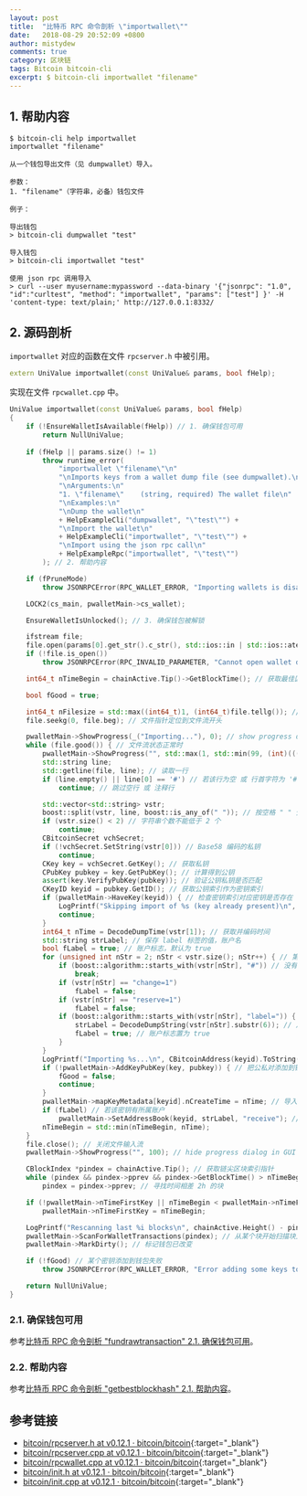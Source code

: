 ```yaml
---
layout: post
title:  "比特币 RPC 命令剖析 \"importwallet\""
date:   2018-08-29 20:52:09 +0800
author: mistydew
comments: true
category: 区块链
tags: Bitcoin bitcoin-cli
excerpt: $ bitcoin-cli importwallet "filename"
---
```

## 1. 帮助内容

```shell
$ bitcoin-cli help importwallet
importwallet "filename"

从一个钱包导出文件（见 dumpwallet）导入。

参数：
1. "filename"（字符串，必备）钱包文件

例子：

导出钱包
> bitcoin-cli dumpwallet "test"

导入钱包
> bitcoin-cli importwallet "test"

使用 json rpc 调用导入
> curl --user myusername:mypassword --data-binary '{"jsonrpc": "1.0", "id":"curltest", "method": "importwallet", "params": ["test"] }' -H 'content-type: text/plain;' http://127.0.0.1:8332/
```

## 2. 源码剖析

`importwallet` 对应的函数在文件 `rpcserver.h` 中被引用。

```cpp
extern UniValue importwallet(const UniValue& params, bool fHelp);
```

实现在文件 `rpcwallet.cpp` 中。

```cpp
UniValue importwallet(const UniValue& params, bool fHelp)
{
    if (!EnsureWalletIsAvailable(fHelp)) // 1. 确保钱包可用
        return NullUniValue;
    
    if (fHelp || params.size() != 1)
        throw runtime_error(
            "importwallet \"filename\"\n"
            "\nImports keys from a wallet dump file (see dumpwallet).\n"
            "\nArguments:\n"
            "1. \"filename\"    (string, required) The wallet file\n"
            "\nExamples:\n"
            "\nDump the wallet\n"
            + HelpExampleCli("dumpwallet", "\"test\"") +
            "\nImport the wallet\n"
            + HelpExampleCli("importwallet", "\"test\"") +
            "\nImport using the json rpc call\n"
            + HelpExampleRpc("importwallet", "\"test\"")
        ); // 2. 帮助内容

    if (fPruneMode)
        throw JSONRPCError(RPC_WALLET_ERROR, "Importing wallets is disabled in pruned mode");

    LOCK2(cs_main, pwalletMain->cs_wallet);

    EnsureWalletIsUnlocked(); // 3. 确保钱包被解锁

    ifstream file;
    file.open(params[0].get_str().c_str(), std::ios::in | std::ios::ate); // 打开指定文件并立刻定位到文件流结尾
    if (!file.is_open())
        throw JSONRPCError(RPC_INVALID_PARAMETER, "Cannot open wallet dump file");

    int64_t nTimeBegin = chainActive.Tip()->GetBlockTime(); // 获取最佳区块创建时间

    bool fGood = true;

    int64_t nFilesize = std::max((int64_t)1, (int64_t)file.tellg()); // 通过文件指针的位置获取文件大小，用于显示加载进度
    file.seekg(0, file.beg); // 文件指针定位到文件流开头

    pwalletMain->ShowProgress(_("Importing..."), 0); // show progress dialog in GUI
    while (file.good()) { // 文件流状态正常时
        pwalletMain->ShowProgress("", std::max(1, std::min(99, (int)(((double)file.tellg() / (double)nFilesize) * 100))));
        std::string line;
        std::getline(file, line); // 读取一行
        if (line.empty() || line[0] == '#') // 若该行为空 或 行首字符为 '#'
            continue; // 跳过空行 或 注释行

        std::vector<std::string> vstr;
        boost::split(vstr, line, boost::is_any_of(" ")); // 按空格 " " 分隔字符串
        if (vstr.size() < 2) // 字符串个数不能低于 2 个
            continue;
        CBitcoinSecret vchSecret;
        if (!vchSecret.SetString(vstr[0])) // Base58 编码的私钥
            continue;
        CKey key = vchSecret.GetKey(); // 获取私钥
        CPubKey pubkey = key.GetPubKey(); // 计算得到公钥
        assert(key.VerifyPubKey(pubkey)); // 验证公钥私钥是否匹配
        CKeyID keyid = pubkey.GetID(); // 获取公钥索引作为密钥索引
        if (pwalletMain->HaveKey(keyid)) { // 检查密钥索引对应密钥是否存在
            LogPrintf("Skipping import of %s (key already present)\n", CBitcoinAddress(keyid).ToString());
            continue;
        }
        int64_t nTime = DecodeDumpTime(vstr[1]); // 获取并编码时间
        std::string strLabel; // 保存 label 标签的值，账户名
        bool fLabel = true; // 账户标志，默认为 true
        for (unsigned int nStr = 2; nStr < vstr.size(); nStr++) { // 第三个参数，标签类别
            if (boost::algorithm::starts_with(vstr[nStr], "#")) // 没有标签，直接跳出
                break;
            if (vstr[nStr] == "change=1")
                fLabel = false;
            if (vstr[nStr] == "reserve=1")
                fLabel = false;
            if (boost::algorithm::starts_with(vstr[nStr], "label=")) {
                strLabel = DecodeDumpString(vstr[nStr].substr(6)); // 从下标为 6 的字符开始截取字串
                fLabel = true; // 账户标志置为 true
            }
        }
        LogPrintf("Importing %s...\n", CBitcoinAddress(keyid).ToString()); // 记录导入公钥地址
        if (!pwalletMain->AddKeyPubKey(key, pubkey)) { // 把公私对添加到钱包
            fGood = false;
            continue;
        }
        pwalletMain->mapKeyMetadata[keyid].nCreateTime = nTime; // 导入私钥创建时间
        if (fLabel) // 若该密钥有所属账户
            pwalletMain->SetAddressBook(keyid, strLabel, "receive"); // 设置到地址簿并设置其所属账户名
        nTimeBegin = std::min(nTimeBegin, nTime);
    }
    file.close(); // 关闭文件输入流
    pwalletMain->ShowProgress("", 100); // hide progress dialog in GUI

    CBlockIndex *pindex = chainActive.Tip(); // 获取链尖区块索引指针
    while (pindex && pindex->pprev && pindex->GetBlockTime() > nTimeBegin - 7200)
        pindex = pindex->pprev; // 寻找时间相差 2h 的块

    if (!pwalletMain->nTimeFirstKey || nTimeBegin < pwalletMain->nTimeFirstKey)
        pwalletMain->nTimeFirstKey = nTimeBegin;

    LogPrintf("Rescanning last %i blocks\n", chainActive.Height() - pindex->nHeight + 1);
    pwalletMain->ScanForWalletTransactions(pindex); // 从某个块开始扫描块上的交易
    pwalletMain->MarkDirty(); // 标记钱包已改变

    if (!fGood) // 某个密钥添加到钱包失败
        throw JSONRPCError(RPC_WALLET_ERROR, "Error adding some keys to wallet");

    return NullUniValue;
}
```

### 2.1. 确保钱包可用

参考[比特币 RPC 命令剖析 "fundrawtransaction" 2.1. 确保钱包可用](/blog/2018/07/bitcoin-rpc-command-fundrawtransaction.html#21-确保钱包可用)。

### 2.2. 帮助内容

参考[比特币 RPC 命令剖析 "getbestblockhash" 2.1. 帮助内容](/blog/2018/05/bitcoin-rpc-command-getbestblockhash.html#21-帮助内容)。

## 参考链接

* [bitcoin/rpcserver.h at v0.12.1 · bitcoin/bitcoin](https://github.com/bitcoin/bitcoin/blob/v0.12.1/src/rpcserver.h){:target="_blank"}
* [bitcoin/rpcserver.cpp at v0.12.1 · bitcoin/bitcoin](https://github.com/bitcoin/bitcoin/blob/v0.12.1/src/rpcserver.cpp){:target="_blank"}
* [bitcoin/rpcwallet.cpp at v0.12.1 · bitcoin/bitcoin](https://github.com/bitcoin/bitcoin/blob/v0.12.1/src/wallet/rpcwallet.cpp){:target="_blank"}
* [bitcoin/init.h at v0.12.1 · bitcoin/bitcoin](https://github.com/bitcoin/bitcoin/blob/v0.12.1/src/init.h){:target="_blank"}
* [bitcoin/init.cpp at v0.12.1 · bitcoin/bitcoin](https://github.com/bitcoin/bitcoin/blob/v0.12.1/src/init.cpp){:target="_blank"}
